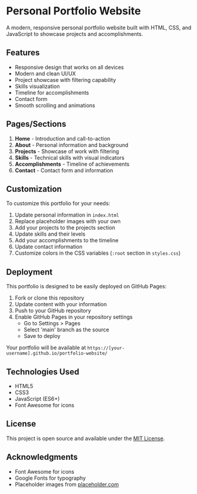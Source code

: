 # Personal Portfolio Website

A modern, responsive personal portfolio website built with HTML, CSS, and JavaScript to showcase projects and accomplishments.

## Features

- Responsive design that works on all devices
- Modern and clean UI/UX
- Project showcase with filtering capability
- Skills visualization
- Timeline for accomplishments
- Contact form
- Smooth scrolling and animations

## Pages/Sections

1. **Home** - Introduction and call-to-action
2. **About** - Personal information and background
3. **Projects** - Showcase of work with filtering
4. **Skills** - Technical skills with visual indicators
5. **Accomplishments** - Timeline of achievements
6. **Contact** - Contact form and information

## Customization

To customize this portfolio for your needs:

1. Update personal information in `index.html`
2. Replace placeholder images with your own
3. Add your projects to the projects section
4. Update skills and their levels
5. Add your accomplishments to the timeline
6. Update contact information
7. Customize colors in the CSS variables (`:root` section in `styles.css`)

## Deployment

This portfolio is designed to be easily deployed on GitHub Pages:

1. Fork or clone this repository
2. Update content with your information
3. Push to your GitHub repository
4. Enable GitHub Pages in your repository settings
   - Go to Settings > Pages
   - Select 'main' branch as the source
   - Save to deploy

Your portfolio will be available at `https://[your-username].github.io/portfolio-website/`

## Technologies Used

- HTML5
- CSS3
- JavaScript (ES6+)
- Font Awesome for icons

## License

This project is open source and available under the [MIT License](LICENSE).

## Acknowledgments

- Font Awesome for icons
- Google Fonts for typography
- Placeholder images from [placeholder.com](https://placeholder.com)